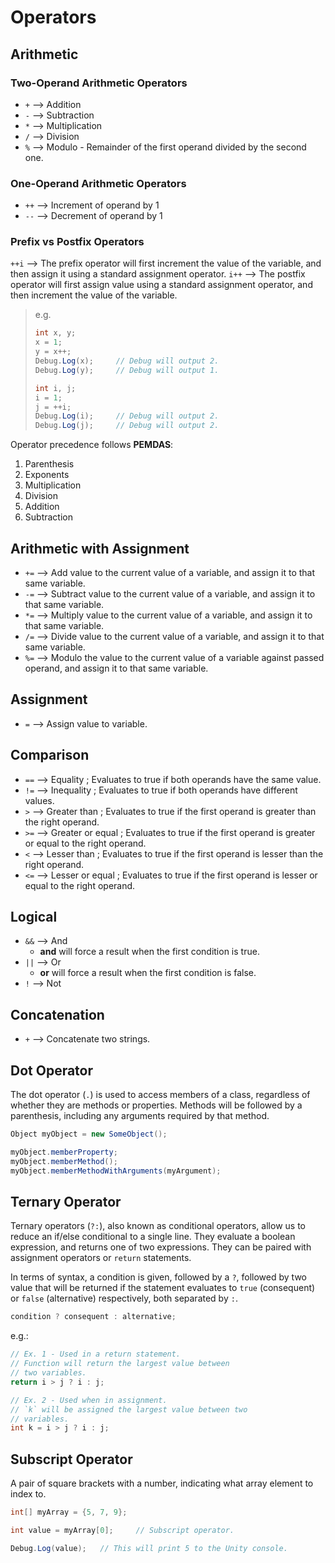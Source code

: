 # Operators


## Arithmetic

### Two-Operand Arithmetic Operators

* `+` --> Addition
* `-` --> Subtraction
* `*` --> Multiplication
* `/` --> Division
* `%` --> Modulo - Remainder of the first operand divided by the second one.

### One-Operand Arithmetic Operators

* `++` --> Increment of operand by 1
* `--` --> Decrement of operand by 1

### Prefix vs Postfix Operators

`++i` --> The prefix operator will first increment the value of the variable, and then assign it using a standard assignment operator.
`i++` --> The postfix operator will first assign value using a standard assignment operator, and then increment the value of the variable.

> e.g.
> ``` cs
> int x, y;
> x = 1;
> y = x++;
> Debug.Log(x);     // Debug will output 2.
> Debug.Log(y);     // Debug will output 1.
> 
> int i, j;
> i = 1;
> j = ++i;
> Debug.Log(i);     // Debug will output 2.
> Debug.Log(j);     // Debug will output 2.
> ```

Operator precedence follows **PEMDAS**:

1. Parenthesis
2. Exponents
3. Multiplication
4. Division
5. Addition
6. Subtraction


## Arithmetic with Assignment

* `+=` --> Add value to the current value of a variable, and assign it to that same variable.
* `-=` --> Subtract value to the current value of a variable, and assign it to that same variable.
* `*=` --> Multiply value to the current value of a variable, and assign it to that same variable.
* `/=` --> Divide value to the current value of a variable, and assign it to that same variable.
* `%=` --> Modulo the value to the current value of a variable against passed operand, and assign it to that same variable.


## Assignment

* `=` --> Assign value to variable.


## Comparison

* `==` --> Equality ; Evaluates to true if both operands have the same value.
* `!=` --> Inequality ; Evaluates to true if both operands have different values.
* `>` --> Greater than ; Evaluates to true if the first operand is greater than the right operand.
* `>=` --> Greater or equal ; Evaluates to true if the first operand is greater or equal to the right operand.
* `<` --> Lesser than ; Evaluates to true if the first operand is lesser than the right operand.
* `<=` --> Lesser or equal ; Evaluates to true if the first operand is lesser or equal to the right operand.


## Logical

* `&&` --> And
    * **and** will force a result when the first condition is true.
* `||` --> Or
    * **or** will force a result when the first condition is false.
* `!` --> Not


## Concatenation

* `+` --> Concatenate two strings.


## Dot Operator

The dot operator (`.`) is used to access members of a class, regardless of whether they are methods or properties. Methods will be followed by a parenthesis, including any arguments required by that method.

```cs
Object myObject = new SomeObject();

myObject.memberProperty;
myObject.memberMethod();
myObject.memberMethodWithArguments(myArgument);
```

## Ternary Operator

Ternary operators (`?:`), also known as conditional operators, allow us to reduce an if/else conditional to a single line. They evaluate a boolean expression, and returns one of two expressions. They can be paired with assignment operators or `return` statements.

In terms of syntax, a condition is given, followed by a `?`, followed by two value that will be returned if the statement evaluates to `true` (consequent) or `false` (alternative) respectively, both separated by `:`.

``` cs
condition ? consequent : alternative;
```

e.g.:

``` cs
// Ex. 1 - Used in a return statement.
// Function will return the largest value between
// two variables.
return i > j ? i : j;

// Ex. 2 - Used when in assignment.
// `k` will be assigned the largest value between two
// variables.
int k = i > j ? i : j;
```

## Subscript Operator

A pair of square brackets with a number, indicating what array element to index to.

``` cs
int[] myArray = {5, 7, 9};

int value = myArray[0];     // Subscript operator.

Debug.Log(value);   // This will print 5 to the Unity console.
```
